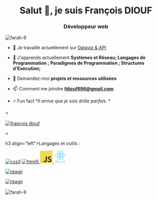 <h1 align="center">Salut 👋, je suis François DIOUF</h1>
<h3 align="center">Développeur web</h3>

<p align="left"> <img src="https:/ /komarev.com/ghpvc/?username=farah-9&label=Profile%20views&color=0e75b6&style=flat" alt="farah-9" /> </p>

- 🔭 Je travaille actuellement sur [Dataviz & API](https://github.com/adatechschool/projet-collectif---dataviz-api-agathe-francois-marion)

- 🌱 J'apprends actuellement **Systèmes et Réseau; Langages de Programmation ; Paradigmes de Programmation ; Structures d'Exécution;**

- 💬 Demandez-moi **projets et ressources utilisées**

- 📫 Comment me joindre **fdiouf696@gmail.com**

- ⚡ Fun fact **Il arrive que je sois drôle parfois.* *

<

<a href="https://www.linkedin.com/in/fran%C3%A7ois-diouf-5172ab128/" target="blank"><img align="center" src="https://raw.githubusercontent.com/rahuldkjain/github-profile-readme-generator/master/src/images/icons/Social/linked-in-alt.svg" alt="françois diouf" height="30" width="40" /></a> </p>
<

h3 align="left">Langages et outils :</h3>
<p align="left"> <a href="https://www.w3schools.com/css/"target="_blank" rel="noreferrer"> <img src="https://raw.githubusercontent. com/devicons/devicon/master/icons/css3/css3-original-wordmark.svg" alt="css3" width="40"height="40"/></a> <a href="https://www.w3.org/html/" target="_blank"rel="noreferrer"> <img src="https://raw.githubusercontent.com/devicons/devicon/master/icons/html5/html5-original-wordmark .svg" alt="html5" width="40" height="40"/> </a> <a href="https://developer.mozilla.org/en-US/docs/Web/JavaScript" cible ="_blank" rel="noreferrer"> <img src="https://raw.githubusercontent.com/devicons/devicon/master/icons/javascript/javascript-original.svg" alt="javascript" width="40" height="40"/ > </a> <a href="https://reactjs.org/"target="_blank"rel="noreferrer"> <img src="https://raw.githubusercontent.com/devicons/devicon/master/icons/react/react-original-wordmark.svg" alt="réagir" width="40" height="40"/> </a> </p><a href="https://reactjs.org/" target="_blank" rel="noreferrer"> <img src="https://raw.githubusercontent.com/devicons/devicon/master/icons/react/réagir-original-wordmark.svg" alt="réagir"width="40" height="40"/> </a> </p><a href="https://reactjs.org/" target="_blank" rel="noreferrer"> <img src="https://raw.githubusercontent.com/devicons/devicon/master/icons/react/réagir-original-wordmark.svg"alt="réagir" width="40" height="40"/> </a> </p>

<p> <img align="center" src="https://github-readme-stats.vercel.app/api?username=farah-9&show_icons=true&locale=en" alt="farah-9"/> </p>
